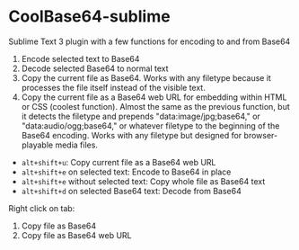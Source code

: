 # CoolBase64-sublime
 Sublime Text 3 plugin with a few functions for encoding to and from Base64 

1. Encode selected text to Base64
2. Decode selected Base64 to normal text
3. Copy the current file as Base64. Works with any filetype
	because it processes the file itself instead of the visible
	text.
4. Copy the current file as a Base64 web URL for embedding within 
	HTML or CSS (coolest function). Almost the same as the previous
	function, but it detects the filetype and prepends 
	"data:image/jpg;base64," or "data:audio/ogg;base64," or
	whatever filetype to the beginning of the Base64 encoding. Works
	with any filetype but designed for browser-playable media files.

- `alt+shift+u`: Copy current file as a Base64 web URL
- `alt+shift+e` on selected text: Encode to Base64 in place
- `alt+shift+e` without selected text: Copy whole file as Base64 text
- `alt+shift+d` on selected Base64 text: Decode from Base64

Right click on tab: 
1. Copy file as Base64
2. Copy file as Base64 web URL